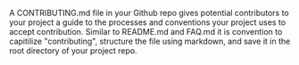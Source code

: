 A CONTRIBUTING.md file in your Github repo gives potential contributors to your project a guide to the processes and conventions your project uses to accept contribution. Similar to README.md and FAQ.md it is convention to capitilize "contributing", structure the file using markdown, and save it in the root directory of your project repo.
